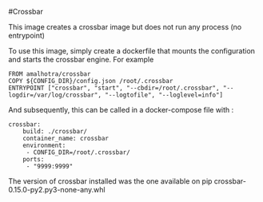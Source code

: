 #Crossbar

This image creates a crossbar image but does not run any process (no entrypoint)

To use this image, simply create a dockerfile that mounts the configuration and starts the crossbar engine.  For example

```
FROM amalhotra/crossbar
COPY ${CONFIG_DIR}/config.json /root/.crossbar
ENTRYPOINT ["crossbar", "start", "--cbdir=/root/.crossbar", "--logdir=/var/log/crossbar", "--logtofile", "--loglevel=info"]
```

And subsequently, this can be called in a docker-compose file with :
```
crossbar:
    build: ./crossbar/
    container_name: crossbar
    environment:
     - CONFIG_DIR=/root/.crossbar/
    ports:
     - "9999:9999"
```

The version of crossbar installed was the one available on pip crossbar-0.15.0-py2.py3-none-any.whl

